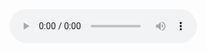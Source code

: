 <audio controls>
  <source src="https://github.com/RanjitDas-IN/Nisha-Voice-AI/raw/refs/heads/main/tts.webm" type="video/webm">
Your browser does not support the audio element.
</audio>

